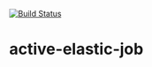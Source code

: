 [![Build Status](https://travis-ci.org/tawan/active-elastic-job.svg)](https://travis-ci.org/tawan/active-elastic-job)
# active-elastic-job
